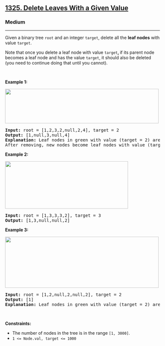 <h2><a href="https://leetcode.com/problems/delete-leaves-with-a-given-value/solution/">1325. Delete Leaves With a Given Value</a></h2><h3>Medium</h3><hr><div><p>Given a binary tree <code>root</code> and an integer <code>target</code>, delete all the <strong>leaf nodes</strong> with value <code>target</code>.</p>

<p>Note that once you delete a leaf node with value <code>target</code><strong>, </strong>if its parent node becomes a leaf node and has the value <code>target</code>, it should also be deleted (you need to continue doing that until you cannot).</p>

<p>&nbsp;</p>
<p><strong class="example">Example 1:</strong></p>

<p><strong><img alt="" src="https://assets.leetcode.com/uploads/2020/01/09/sample_1_1684.png" style="width: 500px; height: 112px;"></strong></p>

<pre><strong>Input:</strong> root = [1,2,3,2,null,2,4], target = 2
<strong>Output:</strong> [1,null,3,null,4]
<strong>Explanation:</strong> Leaf nodes in green with value (target = 2) are removed (Picture in left). 
After removing, new nodes become leaf nodes with value (target = 2) (Picture in center).
</pre>

<p><strong class="example">Example 2:</strong></p>

<p><strong><img alt="" src="https://assets.leetcode.com/uploads/2020/01/09/sample_2_1684.png" style="width: 400px; height: 154px;"></strong></p>

<pre><strong>Input:</strong> root = [1,3,3,3,2], target = 3
<strong>Output:</strong> [1,3,null,null,2]
</pre>

<p><strong class="example">Example 3:</strong></p>

<p><strong><img alt="" src="https://assets.leetcode.com/uploads/2020/01/15/sample_3_1684.png" style="width: 500px; height: 166px;"></strong></p>

<pre><strong>Input:</strong> root = [1,2,null,2,null,2], target = 2
<strong>Output:</strong> [1]
<strong>Explanation:</strong> Leaf nodes in green with value (target = 2) are removed at each step.
</pre>

<p>&nbsp;</p>
<p><strong>Constraints:</strong></p>

<ul>
	<li>The number of nodes in the tree is in the range <code>[1, 3000]</code>.</li>
	<li><code>1 &lt;= Node.val, target &lt;= 1000</code></li>
</ul>
</div>